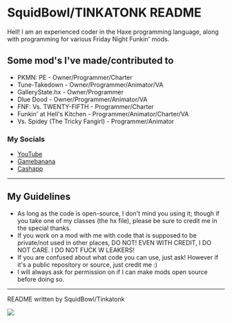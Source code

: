 # SquidBowl/TINKATONK README
Hell! I am an experienced coder in the Haxe programming language, along with programming for various Friday Night Funkin' mods.

## Some mod's I've made/contributed to
* PKMN: PE - Owner/Programmer/Charter
* Tune-Takedown - Owner/Programmer/Animator/VA
* GalleryState.hx - Owner/Programmer
* Dlue Dood - Owner/Programmer/Animator/VA
* FNF: Vs. TWENTY-FIFTH - Programmer/Charter
* Funkin' at Hell's Kitchen - Programmer/Animator/Charter/VA
* Vs. Spidey (The Tricky Fangirl) - Programmer/Animator

### My Socials
* [YouTube](https://www.youtube.com/channel/UCcmSo3U6ob1C04bPz2wSNtQ)
* [Gamebanana](https://gamebanana.com/members/2041479)
* [Cashapp](https://cash.app/$stinkatonk)
_____________________________________
## My Guidelines
* As long as the code is open-source, I don't mind you using it; though if you take one of my classes (the hx file), please be sure to credit me in the special thanks. 
* If you work on a mod with me with code that is supposed to be private/not used in other places, DO NOT! EVEN WITH CREDIT, I DO NOT CARE. I DO NOT FUCK W LEAKERS! 
* If you are confused about what code you can use, just ask! However if it's a public repository or source, just credit me :)
* I will always ask for permission on if I can make mods open source before doing so.
_____________________________________
README written by SquidBowl/Tinkatonk

![](https://media.discordapp.net/attachments/1162910785861857360/1178523023993737226/tinkatonk.png?ex=65767418&is=6563ff18&hm=3aeac4d231a6c33e62b3f9bd9f1788747a843cf65b3fc172e13ef692de93e6ea&=&format=webp&width=187&height=187)
